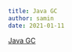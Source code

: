 ```yaml
title: Java GC
author: samin
date: 2021-01-11 
```

[Java GC](https://gaudy-feels-700.notion.site/Java-GC-a7eef8321529479d824b6cd5129e46fa)